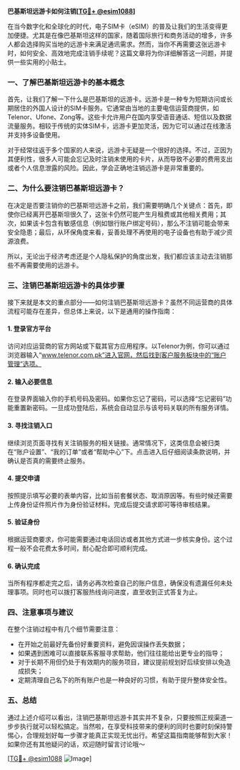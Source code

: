 **巴基斯坦远游卡如何注销[[TG💪+ @esim1088](https://t.me/s/esim1088)]**

在当今数字化和全球化的时代，电子SIM卡（eSIM）的普及让我们的生活变得更加便捷。尤其是在像巴基斯坦这样的国家，随着国际旅行和商务活动的增多，许多人都会选择购买当地的远游卡来满足通讯需求。然而，当你不再需要这张远游卡时，如何安全、高效地完成注销手续呢？这篇文章将为你详细解答这一问题，并提供一些实用的小贴士。

### 一、了解巴基斯坦远游卡的基本概念

首先，让我们了解一下什么是巴基斯坦的远游卡。远游卡是一种专为短期访问或长期居住的外国人设计的SIM卡服务。它通常由当地的主要电信运营商提供，如Telenor、Ufone、Zong等。这些卡允许用户在国内享受语音通话、短信以及数据流量服务。相较于传统的实体SIM卡，远游卡更加灵活，因为它可以通过在线激活并支持多设备使用。

对于经常往返于多个国家的人来说，远游卡无疑是一个很好的选择。不过，正因为其便利性，很多人可能会忘记及时注销未使用的卡片，从而导致不必要的费用支出或者个人信息泄露的风险。因此，学会正确地注销远游卡是非常重要的。

### 二、为什么要注销巴基斯坦远游卡？

在决定是否要注销你的巴基斯坦远游卡之前，我们需要明确几个关键点：首先，即使你已经离开巴基斯坦很久了，这张卡仍然可能产生月租费或其他相关费用；其次，如果该卡包含有敏感信息（例如银行账户绑定号码），那么不注销可能会带来安全隐患；最后，从环保角度来看，妥善处理不再使用的电子设备也有助于减少资源浪费。

所以，无论出于经济考虑还是个人隐私保护的角度出发，我们都应该主动去注销那些不再需要使用的远游卡。

### 三、注销巴基斯坦远游卡的具体步骤

接下来就是本文的重点部分——如何注销巴基斯坦远游卡？虽然不同运营商的具体流程可能存在差异，但总体上来说，以下是通用的操作指南：

#### 1. 登录官方平台
访问对应运营商的官方网站或下载其官方应用程序。以Telenor为例，你可以通过浏览器输入“www.telenor.com.pk”进入官网，然后找到客户服务板块中的“账户管理”选项。

#### 2. 输入必要信息
在登录界面输入你的手机号码及密码。如果你忘记了密码，可以选择“忘记密码”功能重置新密码。一旦成功登陆后，系统会自动显示与该号码关联的所有服务详情。

#### 3. 寻找注销入口
继续浏览页面寻找有关注销服务的相关链接。通常情况下，这类信息会被归类在“账户设置”、“我的订单”或者“帮助中心”下。点击进入后仔细阅读条款说明，并确认是否真的需要终止服务。

#### 4. 提交申请
按照提示填写必要的表单内容，比如当前套餐状态、取消原因等。有些时候还需要上传身份证件照片作为身份验证材料。完成后提交请求即可等待审核结果。

#### 5. 验证身份
根据运营商要求，你可能需要通过电话回访或者其他方式进一步核实身份。这个过程一般不会花费太多时间，耐心配合即可顺利完成。

#### 6. 确认完成
当所有程序都走完之后，请务必再次检查自己的账户信息，确保没有遗漏任何未处理事项。同时也可以拨打客服热线询问进度，直至收到正式答复为止。

### 四、注意事项与建议

在整个注销过程中有几个细节需要注意：
- 在开始之前最好先备份好重要资料，避免因误操作丢失数据；
- 如果遇到困难可以直接联系客服寻求帮助，他们往往能给出更专业的指导；
- 对于长期不用但仍处于有效期内的服务项目，建议提前规划好后续安排以免造成损失；
- 定期清理自己名下的所有账户也是一种良好的习惯，有助于提升整体安全性。

### 五、总结

通过上述介绍可以看出，注销巴基斯坦远游卡其实并不复杂，只要按照正规渠道一步步执行就可以轻松搞定。当然啦，在享受科技带来的便利的同时也要时刻保持警惕心，合理规划好每一步骤才能真正实现无忧出行。希望这篇指南能够帮到大家！如果你还有其他疑问的话，欢迎随时留言讨论哦～

[[TG💪+ @esim1088](https://t.me/s/esim1088) ![Image](https://i.postimg.cc/4NQfJmqS/Snipaste-2025-05-13-00-14-12.png)]